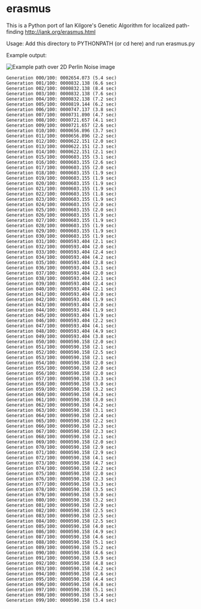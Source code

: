 erasmus
=======

This is a Python port of Ian Kilgore's Genetic Algorithm for localized path-finding
http://iank.org/erasmus.html

Usage: Add this directory to PYTHONPATH (or cd here) and run erasmus.py

Example output:

![Example path over 2D Perlin Noise image](https://raw.github.com/alanmcintyre/erasmus/master/sample_output.png)

    Generation 000/100: 0002654.073 (5.4 sec)
    Generation 001/100: 0000832.138 (6.6 sec)
    Generation 002/100: 0000832.138 (8.4 sec)
    Generation 003/100: 0000832.138 (7.6 sec)
    Generation 004/100: 0000832.138 (7.2 sec)
    Generation 005/100: 0000819.144 (6.2 sec)
    Generation 006/100: 0000747.137 (3.8 sec)
    Generation 007/100: 0000731.890 (4.7 sec)
    Generation 008/100: 0000721.657 (4.1 sec)
    Generation 009/100: 0000721.657 (2.6 sec)
    Generation 010/100: 0000656.896 (3.7 sec)
    Generation 011/100: 0000656.896 (2.2 sec)
    Generation 012/100: 0000622.151 (2.0 sec)
    Generation 013/100: 0000622.151 (2.3 sec)
    Generation 014/100: 0000622.151 (2.1 sec)
    Generation 015/100: 0000603.155 (3.1 sec)
    Generation 016/100: 0000603.155 (2.6 sec)
    Generation 017/100: 0000603.155 (2.0 sec)
    Generation 018/100: 0000603.155 (1.9 sec)
    Generation 019/100: 0000603.155 (1.9 sec)
    Generation 020/100: 0000603.155 (1.9 sec)
    Generation 021/100: 0000603.155 (1.9 sec)
    Generation 022/100: 0000603.155 (1.8 sec)
    Generation 023/100: 0000603.155 (1.9 sec)
    Generation 024/100: 0000603.155 (2.0 sec)
    Generation 025/100: 0000603.155 (2.0 sec)
    Generation 026/100: 0000603.155 (1.9 sec)
    Generation 027/100: 0000603.155 (1.9 sec)
    Generation 028/100: 0000603.155 (1.9 sec)
    Generation 029/100: 0000603.155 (1.9 sec)
    Generation 030/100: 0000603.155 (1.9 sec)
    Generation 031/100: 0000593.404 (2.1 sec)
    Generation 032/100: 0000593.404 (2.0 sec)
    Generation 033/100: 0000593.404 (2.4 sec)
    Generation 034/100: 0000593.404 (4.2 sec)
    Generation 035/100: 0000593.404 (2.8 sec)
    Generation 036/100: 0000593.404 (3.1 sec)
    Generation 037/100: 0000593.404 (2.0 sec)
    Generation 038/100: 0000593.404 (2.1 sec)
    Generation 039/100: 0000593.404 (2.4 sec)
    Generation 040/100: 0000593.404 (2.1 sec)
    Generation 041/100: 0000593.404 (2.0 sec)
    Generation 042/100: 0000593.404 (1.9 sec)
    Generation 043/100: 0000593.404 (2.0 sec)
    Generation 044/100: 0000593.404 (1.9 sec)
    Generation 045/100: 0000593.404 (1.9 sec)
    Generation 046/100: 0000593.404 (2.2 sec)
    Generation 047/100: 0000593.404 (4.1 sec)
    Generation 048/100: 0000593.404 (4.9 sec)
    Generation 049/100: 0000593.404 (3.8 sec)
    Generation 050/100: 0000590.158 (2.0 sec)
    Generation 051/100: 0000590.158 (2.1 sec)
    Generation 052/100: 0000590.158 (2.5 sec)
    Generation 053/100: 0000590.158 (2.1 sec)
    Generation 054/100: 0000590.158 (2.0 sec)
    Generation 055/100: 0000590.158 (2.0 sec)
    Generation 056/100: 0000590.158 (2.0 sec)
    Generation 057/100: 0000590.158 (3.3 sec)
    Generation 058/100: 0000590.158 (3.0 sec)
    Generation 059/100: 0000590.158 (3.2 sec)
    Generation 060/100: 0000590.158 (4.3 sec)
    Generation 061/100: 0000590.158 (3.0 sec)
    Generation 062/100: 0000590.158 (4.2 sec)
    Generation 063/100: 0000590.158 (3.1 sec)
    Generation 064/100: 0000590.158 (2.4 sec)
    Generation 065/100: 0000590.158 (2.2 sec)
    Generation 066/100: 0000590.158 (2.3 sec)
    Generation 067/100: 0000590.158 (2.3 sec)
    Generation 068/100: 0000590.158 (2.1 sec)
    Generation 069/100: 0000590.158 (2.0 sec)
    Generation 070/100: 0000590.158 (2.9 sec)
    Generation 071/100: 0000590.158 (2.9 sec)
    Generation 072/100: 0000590.158 (4.1 sec)
    Generation 073/100: 0000590.158 (4.7 sec)
    Generation 074/100: 0000590.158 (2.2 sec)
    Generation 075/100: 0000590.158 (2.0 sec)
    Generation 076/100: 0000590.158 (2.3 sec)
    Generation 077/100: 0000590.158 (3.3 sec)
    Generation 078/100: 0000590.158 (3.5 sec)
    Generation 079/100: 0000590.158 (3.0 sec)
    Generation 080/100: 0000590.158 (3.2 sec)
    Generation 081/100: 0000590.158 (2.9 sec)
    Generation 082/100: 0000590.158 (2.5 sec)
    Generation 083/100: 0000590.158 (2.5 sec)
    Generation 084/100: 0000590.158 (2.5 sec)
    Generation 085/100: 0000590.158 (4.0 sec)
    Generation 086/100: 0000590.158 (4.9 sec)
    Generation 087/100: 0000590.158 (4.6 sec)
    Generation 088/100: 0000590.158 (5.1 sec)
    Generation 089/100: 0000590.158 (5.2 sec)
    Generation 090/100: 0000590.158 (4.6 sec)
    Generation 091/100: 0000590.158 (3.9 sec)
    Generation 092/100: 0000590.158 (4.8 sec)
    Generation 093/100: 0000590.158 (4.2 sec)
    Generation 094/100: 0000590.158 (2.6 sec)
    Generation 095/100: 0000590.158 (4.4 sec)
    Generation 096/100: 0000590.158 (4.8 sec)
    Generation 097/100: 0000590.158 (5.1 sec)
    Generation 098/100: 0000590.158 (3.4 sec)
    Generation 099/100: 0000590.158 (3.4 sec)